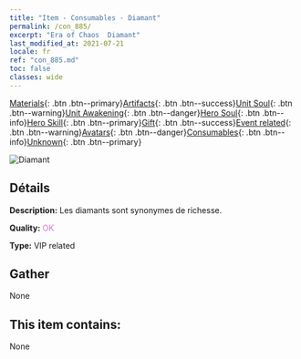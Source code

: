 ```yaml
---
title: "Item - Consumables - Diamant"
permalink: /con_885/
excerpt: "Era of Chaos  Diamant"
last_modified_at: 2021-07-21
locale: fr
ref: "con_885.md"
toc: false
classes: wide
---
```

 [Materials](/ItemsFR/){: .btn .btn--primary}[Artifacts](/ItemsFR/Artifacts/){: .btn .btn--success}[Unit Soul](/ItemsFR/UnitSoul/){: .btn .btn--warning}[Unit Awakening](/ItemsFR/UnitAwakening/){: .btn .btn--danger}[Hero Soul](/ItemsFR/HeroSoul/){: .btn .btn--info}[Hero Skill](/ItemsFR/HeroSkill/){: .btn .btn--primary}[Gift](/ItemsFR/Gift/){: .btn .btn--success}[Event related](/ItemsFR/Events/){: .btn .btn--warning}[Avatars](/ItemsFR/Avatars/){: .btn .btn--danger}[Consumables](/ItemsFR/Consumables/){: .btn .btn--info}[Unknown](/ItemsFR/Unknown/){: .btn .btn--primary}

 ![Diamant](/images/t/i_102.png)

## Détails
 **Description:** Les diamants sont synonymes de richesse.

 **Quality:** <span style="color: #DA70D6">OK</span>

 **Type:** VIP related

## Gather

  None

## This item contains:

  None

